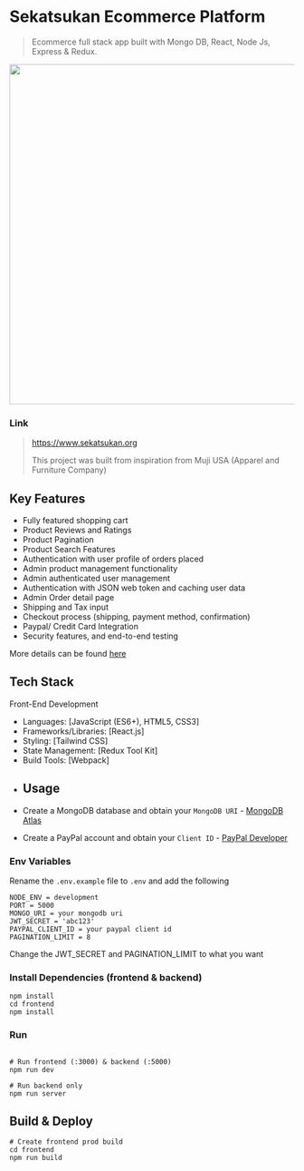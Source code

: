 
# Sekatsukan Ecommerce Platform

> Ecommerce full stack app built with Mongo DB, React, Node Js, Express & Redux.
>
<a ><img src="https://github.com/mitsumoristudio/sekatsukan-Ecommerce-App/blob/main/home.png" width= "1080" height = "600" /></a>

### Link
> https://www.sekatsukan.org
>
> This project was built from inspiration from Muji USA (Apparel and Furniture Company)

## Key Features
- Fully featured shopping cart
- Product Reviews and Ratings
- Product Pagination
- Product Search Features
- Authentication with user profile of orders placed
- Admin product management functionality
- Admin authenticated user management
- Authentication with JSON web token and caching user data
- Admin Order detail page
- Shipping and Tax input
- Checkout process (shipping, payment method, confirmation)
- Paypal/ Credit Card Integration
- Security features, and end-to-end testing

More details can be found [here](https://github.com/mitsumoristudio/sekatsukan-Ecommerce-App/blob/main/README_APP_FEATURES.md)

## Tech Stack

Front-End Development
* Languages: [JavaScript (ES6+), HTML5, CSS3]
* Frameworks/Libraries: [React.js]
* Styling: [Tailwind CSS]
* State Management: [Redux Tool Kit]
* Build Tools: [Webpack]

- ## Usage

- Create a MongoDB database and obtain your `MongoDB URI` - [MongoDB Atlas](https://www.mongodb.com/cloud/atlas/register)
- Create a PayPal account and obtain your `Client ID` - [PayPal Developer](https://developer.paypal.com/)

### Env Variables

Rename the `.env.example` file to `.env` and add the following

```
NODE_ENV = development
PORT = 5000
MONGO_URI = your mongodb uri
JWT_SECRET = 'abc123'
PAYPAL_CLIENT_ID = your paypal client id
PAGINATION_LIMIT = 8
```

Change the JWT_SECRET and PAGINATION_LIMIT to what you want

### Install Dependencies (frontend & backend)

```
npm install
cd frontend
npm install
```

### Run

```

# Run frontend (:3000) & backend (:5000)
npm run dev

# Run backend only
npm run server
```

## Build & Deploy

```
# Create frontend prod build
cd frontend
npm run build
```

  
